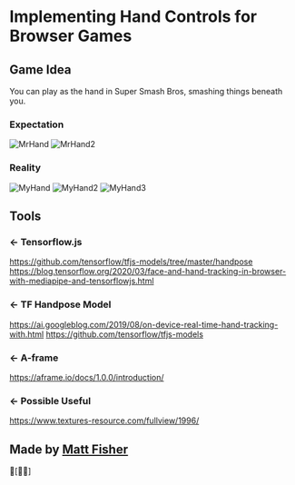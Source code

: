 Implementing Hand Controls for Browser Games
=================

Game Idea
------------
You can play as the hand in Super Smash Bros, smashing things beneath you.
### Expectation
![MrHand](https://cdn.glitch.com/3ef776cf-59f3-4190-a2ba-2eebebbeb97f%2Fexp.jfif?v=1595905544121)
![MrHand2](https://cdn.glitch.com/3ef776cf-59f3-4190-a2ba-2eebebbeb97f%2Fimages.jfif?v=1595907795318)
### Reality
![MyHand](https://cdn.glitch.com/3ef776cf-59f3-4190-a2ba-2eebebbeb97f%2Freal.jfif?v=1595905543911)
![MyHand2](https://cdn.glitch.com/3ef776cf-59f3-4190-a2ba-2eebebbeb97f%2F1.JPG?v=1595908898708)
![MyHand3](https://cdn.glitch.com/3ef776cf-59f3-4190-a2ba-2eebebbeb97f%2FCapture.JPG?v=1596245750204)


Tools
------------

### ← Tensorflow.js

https://github.com/tensorflow/tfjs-models/tree/master/handpose
https://blog.tensorflow.org/2020/03/face-and-hand-tracking-in-browser-with-mediapipe-and-tensorflowjs.html

### ← TF Handpose Model

https://ai.googleblog.com/2019/08/on-device-real-time-hand-tracking-with.html
https://github.com/tensorflow/tfjs-models

### ← A-frame

https://aframe.io/docs/1.0.0/introduction/

### <- Possible Useful

https://www.textures-resource.com/fullview/1996/

Made by [Matt Fisher](https://www.linkedin.com/in/mathyouf/)
-------------------
🔬[🤖🏫]